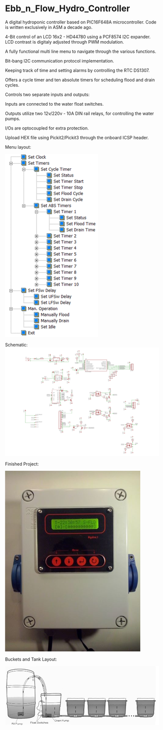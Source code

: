 # Ebb_n_Flow_Hydro_Controller
A digital hydroponic controller based on PIC16F648A microcontroller. Code is written exclusively in ASM a decade ago.

4-Bit control of an LCD 16x2 - HD44780 using a PCF8574 I2C expander. LCD contrast is digitaly adjusted through PWM modulation.

A fully functional multi line menu to navigate through the various functions.

Bit-bang I2C communication protocol implementation.

Keeping track of time and setting alarms by controlling the RTC DS1307.

Offers a cycle timer and ten absolute timers for scheduling flood and drain cycles.

Controls two separate inputs and outputs:

Inputs are connected to the water float switches.

Outputs utilize two 12v/220v - 10A DIN rail relays, for controlling the water pumps.

I/Os are optocoupled for extra protection.

Upload HEX file using Pickit2/Pickit3 through the onboard ICSP header.

Menu layout:

![image](https://github.com/pargyropoulos/Ebb_n_Flow_Hydro_Controller/blob/e2949b570f0ded50d0145d5d1af71eb2ecad39cb/Pics/menu_layout.png)

Schematic:
![image](https://github.com/pargyropoulos/Ebb_n_Flow_Hydro_Controller/blob/aaa3a61dfd625b33cdeaa33ab16f7a8a368f2810/PCB/shcematic.png)

Finished Project:

![image](https://github.com/pargyropoulos/Ebb_n_Flow_Hydro_Controller/blob/306307deb1b9d581e51127249a2c08612bfb950b/Pics/Upper_side.jpg)


Buckets and Tank Layout:

![image](https://github.com/pargyropoulos/Ebb_n_Flow_Hydro_Controller/blob/77c5ad3ff5428256734e4bb2434e1d09b99e3ed1/Pics/Buckets_Layout.jpg)
